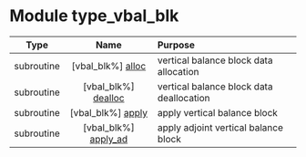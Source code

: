 # Module type_vbal_blk

| Type | Name | Purpose |
| :--: | :--: | :---------- |
| subroutine | [vbal_blk%] [alloc](https://github.com/benjaminmenetrier/bump/tree/master/src/type_vbal_blk.F90#L39) | vertical balance block data allocation |
| subroutine | [vbal_blk%] [dealloc](https://github.com/benjaminmenetrier/bump/tree/master/src/type_vbal_blk.F90#L68) | vertical balance block data deallocation |
| subroutine | [vbal_blk%] [apply](https://github.com/benjaminmenetrier/bump/tree/master/src/type_vbal_blk.F90#L87) | apply vertical balance block |
| subroutine | [vbal_blk%] [apply_ad](https://github.com/benjaminmenetrier/bump/tree/master/src/type_vbal_blk.F90#L132) | apply adjoint vertical balance block |
